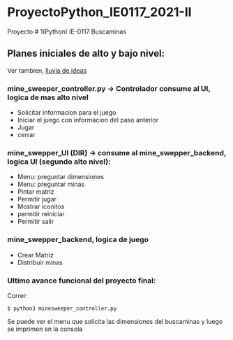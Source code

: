 # ProyectoPython_IE0117_2021-II
Proyecto # 1(Python) IE-0117 Buscaminas

## Planes iniciales de alto y bajo nivel:
Ver tambien, [lluvia de ideas](https://docs.google.com/spreadsheets/d/1ExaA3SSjnD2yHSH6oEkQ7PLAEW0kYarp5tVv0T_rSxA/edit#gid=0)

### mine_sweeper_controller.py -> Controlador consume al UI, logica de mas alto nivel
* Solicitar informacion para el juego
* Iniciar el juego con informacion del paso anterior
* Jugar
* cerrar

### mine_swepper_UI (DIR) -> consume al mine_swepper_backend, logica UI (segundo alto nivel):
* Menu: preguntar dimensiones
* Menu: preguntar minas
* Pintar matriz
* Permitir jugar
* Mostrar iconitos
* permitir reiniciar
* Permitir salir

### mine_swepper_backend, logica de juego
* Crear Matriz
* Distribuir minas


### Ultimo avance funcional del proyecto final:
Correr:
```
$ python3 minesweeper_controller.py 
```


Se puede ver el menu que solicita las dimensiones del buscaminas y luego se imprimen en la consola